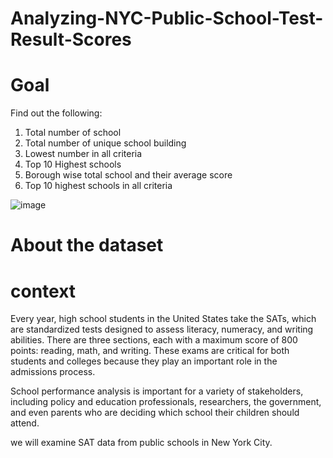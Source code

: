 # Analyzing-NYC-Public-School-Test-Result-Scores

# Goal
Find out the following:
1. Total number of school
2. Total number of unique school building
3. Lowest number in all criteria
4. Top 10 Highest schools
5. Borough wise total school and their average score 
6. Top 10 highest schools in all criteria


![image](https://user-images.githubusercontent.com/119105391/208693208-1ff7945d-d844-489b-b98d-5b889632199f.png)


# About the dataset
# context
Every year, high school students in the United States take the SATs, which are standardized tests designed to assess literacy, numeracy, and writing abilities. There are three sections, each with a maximum score of 800 points: reading, math, and writing. These exams are critical for both students and colleges because they play an important role in the admissions process.

School performance analysis is important for a variety of stakeholders, including policy and education professionals, researchers, the government, and even parents who are deciding which school their children should attend.

we will examine SAT data from public schools in New York City.
